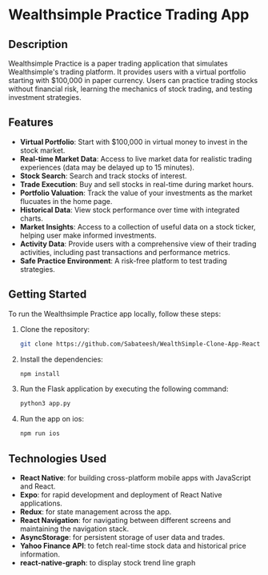 # Wealthsimple Practice Trading App

## Description

Wealthsimple Practice is a paper trading application that simulates Wealthsimple's trading platform. It provides users with a virtual portfolio starting with $100,000 in paper currency. Users can practice trading stocks without financial risk, learning the mechanics of stock trading, and testing investment strategies.

## Features

- **Virtual Portfolio**: Start with $100,000 in virtual money to invest in the stock market.
- **Real-time Market Data**: Access to live market data for realistic trading experiences (data may be delayed up to 15 minutes).
- **Stock Search**: Search and track stocks of interest.
- **Trade Execution**: Buy and sell stocks in real-time during market hours.
- **Portfolio Valuation**: Track the value of your investments as the market flucuates in the home page.
- **Historical Data**: View stock performance over time with integrated charts.
- **Market Insights**: Access to a collection of useful data on a stock ticker, helping user make informed investments.
- **Activity Data**: Provide users with a comprehensive view of their trading activities, including past transactions and performance metrics.
- **Safe Practice Environment**: A risk-free platform to test trading strategies.

## Getting Started

To run the Wealthsimple Practice app locally, follow these steps:

1. Clone the repository:

    ```bash
    git clone https://github.com/Sabateesh/WealthSimple-Clone-App-ReactNative
    ```

2. Install the dependencies:

    ```bash
    npm install
    ```

3. Run the Flask application by executing the following command:

    ```bash
    python3 app.py

    ```

4. Run the app on ios:

    ```bash
    npm run ios
    ```

## Technologies Used

- **React Native**: for building cross-platform mobile apps with JavaScript and React.
- **Expo**: for rapid development and deployment of React Native applications.
- **Redux**: for state management across the app.
- **React Navigation**: for navigating between different screens and maintaining the navigation stack.
- **AsyncStorage**: for persistent storage of user data and trades.
- **Yahoo Finance API**: to fetch real-time stock data and historical price information.
- **react-native-graph**: to display stock trend line graph



